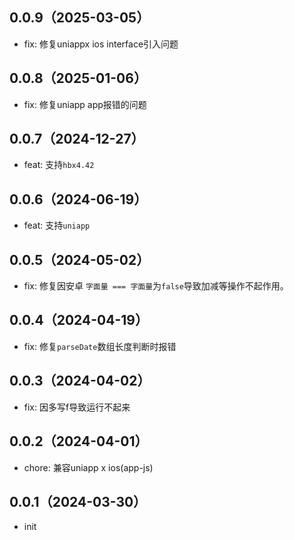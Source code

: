 ## 0.0.9（2025-03-05）
- fix: 修复uniappx ios interface引入问题
## 0.0.8（2025-01-06）
- fix: 修复uniapp app报错的问题
## 0.0.7（2024-12-27）
- feat: 支持`hbx4.42`
## 0.0.6（2024-06-19）
- feat: 支持`uniapp`
## 0.0.5（2024-05-02）
- fix: 修复因安卓 `字面量 === 字面量`为`false`导致加减等操作不起作用。
## 0.0.4（2024-04-19）
- fix: 修复`parseDate`数组长度判断时报错
## 0.0.3（2024-04-02）
- fix: 因多写f导致运行不起来
## 0.0.2（2024-04-01）
- chore: 兼容uniapp x ios(app-js)
## 0.0.1（2024-03-30）
- init
